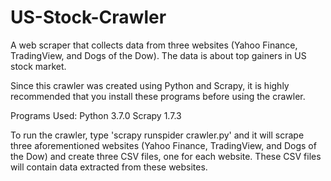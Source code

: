 # US-Stock-Crawler
A web scraper that collects data from three websites (Yahoo Finance, TradingView, and Dogs of the Dow). The data is about top gainers in US 
stock market.

Since this crawler was created using Python and Scrapy, it is highly recommended that you install these programs before using the crawler.

Programs Used:
Python 3.7.0
Scrapy 1.7.3

To run the crawler, type 'scrapy runspider crawler.py' and it will scrape three aforementioned websites (Yahoo Finance, TradingView, and
Dogs of the Dow) and create three CSV files, one for each website. These CSV files will contain data extracted from these websites. 
